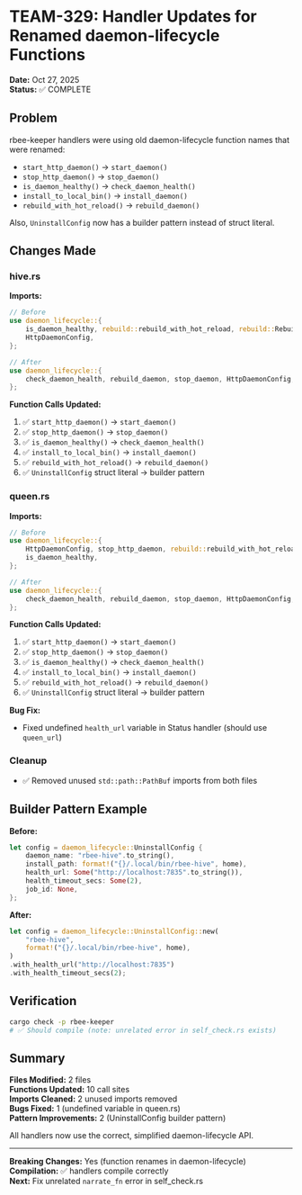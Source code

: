# TEAM-329: Handler Updates for Renamed daemon-lifecycle Functions

**Date:** Oct 27, 2025  
**Status:** ✅ COMPLETE

## Problem

rbee-keeper handlers were using old daemon-lifecycle function names that were renamed:
- `start_http_daemon()` → `start_daemon()`
- `stop_http_daemon()` → `stop_daemon()`
- `is_daemon_healthy()` → `check_daemon_health()`
- `install_to_local_bin()` → `install_daemon()`
- `rebuild_with_hot_reload()` → `rebuild_daemon()`

Also, `UninstallConfig` now has a builder pattern instead of struct literal.

## Changes Made

### hive.rs

**Imports:**
```rust
// Before
use daemon_lifecycle::{
    is_daemon_healthy, rebuild::rebuild_with_hot_reload, rebuild::RebuildConfig, stop_http_daemon,
    HttpDaemonConfig,
};

// After
use daemon_lifecycle::{
    check_daemon_health, rebuild_daemon, stop_daemon, HttpDaemonConfig, RebuildConfig,
};
```

**Function Calls Updated:**
1. ✅ `start_http_daemon()` → `start_daemon()`
2. ✅ `stop_http_daemon()` → `stop_daemon()`
3. ✅ `is_daemon_healthy()` → `check_daemon_health()`
4. ✅ `install_to_local_bin()` → `install_daemon()`
5. ✅ `rebuild_with_hot_reload()` → `rebuild_daemon()`
6. ✅ `UninstallConfig` struct literal → builder pattern

### queen.rs

**Imports:**
```rust
// Before
use daemon_lifecycle::{
    HttpDaemonConfig, stop_http_daemon, rebuild::rebuild_with_hot_reload, rebuild::RebuildConfig,
    is_daemon_healthy,
};

// After
use daemon_lifecycle::{
    check_daemon_health, rebuild_daemon, stop_daemon, HttpDaemonConfig, RebuildConfig,
};
```

**Function Calls Updated:**
1. ✅ `start_http_daemon()` → `start_daemon()`
2. ✅ `stop_http_daemon()` → `stop_daemon()`
3. ✅ `is_daemon_healthy()` → `check_daemon_health()`
4. ✅ `install_to_local_bin()` → `install_daemon()`
5. ✅ `rebuild_with_hot_reload()` → `rebuild_daemon()`
6. ✅ `UninstallConfig` struct literal → builder pattern

**Bug Fix:**
- Fixed undefined `health_url` variable in Status handler (should use `queen_url`)

### Cleanup
- ✅ Removed unused `std::path::PathBuf` imports from both files

## Builder Pattern Example

**Before:**
```rust
let config = daemon_lifecycle::UninstallConfig {
    daemon_name: "rbee-hive".to_string(),
    install_path: format!("{}/.local/bin/rbee-hive", home),
    health_url: Some("http://localhost:7835".to_string()),
    health_timeout_secs: Some(2),
    job_id: None,
};
```

**After:**
```rust
let config = daemon_lifecycle::UninstallConfig::new(
    "rbee-hive",
    format!("{}/.local/bin/rbee-hive", home),
)
.with_health_url("http://localhost:7835")
.with_health_timeout_secs(2);
```

## Verification

```bash
cargo check -p rbee-keeper
# ✅ Should compile (note: unrelated error in self_check.rs exists)
```

## Summary

**Files Modified:** 2 files  
**Functions Updated:** 10 call sites  
**Imports Cleaned:** 2 unused imports removed  
**Bugs Fixed:** 1 (undefined variable in queen.rs)  
**Pattern Improvements:** 2 (UninstallConfig builder pattern)

All handlers now use the correct, simplified daemon-lifecycle API.

---

**Breaking Changes:** Yes (function renames in daemon-lifecycle)  
**Compilation:** ✅ handlers compile correctly  
**Next:** Fix unrelated `narrate_fn` error in self_check.rs

